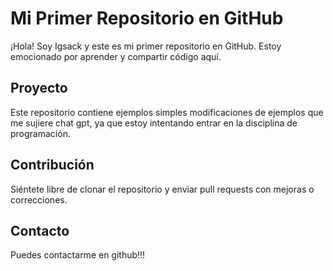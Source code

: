 # Mi Primer Repositorio en GitHub

¡Hola! Soy Igsack y este es mi primer repositorio en GitHub. Estoy emocionado por aprender y compartir código aquí.

## Proyecto

Este repositorio contiene ejemplos simples modificaciones de ejemplos que me sujiere chat gpt, ya que estoy intentando entrar en la disciplina de programación.

## Contribución

Siéntete libre de clonar el repositorio y enviar pull requests con mejoras o correcciones.

## Contacto

Puedes contactarme en github!!!